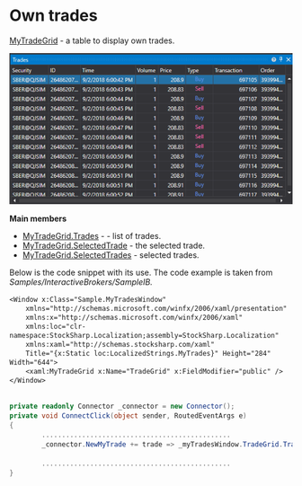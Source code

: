 # Own trades

[MyTradeGrid](xref:StockSharp.Xaml.MyTradeGrid) \- a table to display own trades. 

![GUI MytradeGrid](../../../../images/gui_mytradegrid.png)

**Main members**

- [MyTradeGrid.Trades](xref:StockSharp.Xaml.MyTradeGrid.Trades) \- \- list of trades.
- [MyTradeGrid.SelectedTrade](xref:StockSharp.Xaml.MyTradeGrid.SelectedTrade) \- the selected trade.
- [MyTradeGrid.SelectedTrades](xref:StockSharp.Xaml.MyTradeGrid.SelectedTrades) \- selected trades.

Below is the code snippet with its use. The code example is taken from *Samples\/InteractiveBrokers\/SampleIB.*

```xaml
<Window x:Class="Sample.MyTradesWindow"
    xmlns="http://schemas.microsoft.com/winfx/2006/xaml/presentation"
    xmlns:x="http://schemas.microsoft.com/winfx/2006/xaml"
    xmlns:loc="clr-namespace:StockSharp.Localization;assembly=StockSharp.Localization"
    xmlns:xaml="http://schemas.stocksharp.com/xaml"
    Title="{x:Static loc:LocalizedStrings.MyTrades}" Height="284" Width="644">
	<xaml:MyTradeGrid x:Name="TradeGrid" x:FieldModifier="public" />
</Window>
	  				
```
```cs
private readonly Connector _connector = new Connector();
private void ConnectClick(object sender, RoutedEventArgs e)
{
        ...............................................
		_connector.NewMyTrade += trade => _myTradesWindow.TradeGrid.Trades.Add(trade);
			
		...............................................
}
	  				
```
